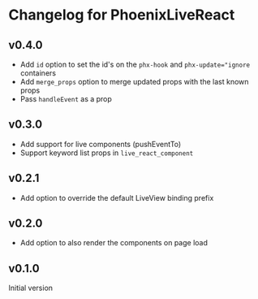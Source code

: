 # Changelog for PhoenixLiveReact

## v0.4.0
  * Add `id` option to set the id's on the `phx-hook` and `phx-update="ignore` containers
  * Add `merge_props` option to merge updated props with the last known props
  * Pass `handleEvent` as a prop

## v0.3.0

  * Add support for live components (pushEventTo)
  * Support keyword list props in `live_react_component`

## v0.2.1

  * Add option to override the default LiveView binding prefix

## v0.2.0

  * Add option to also render the components on page load

## v0.1.0

Initial version
